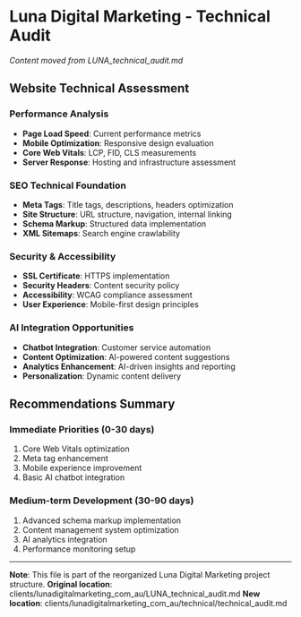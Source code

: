 # Luna Digital Marketing - Technical Audit

*Content moved from LUNA_technical_audit.md*

## Website Technical Assessment

### Performance Analysis
- **Page Load Speed**: Current performance metrics
- **Mobile Optimization**: Responsive design evaluation
- **Core Web Vitals**: LCP, FID, CLS measurements
- **Server Response**: Hosting and infrastructure assessment

### SEO Technical Foundation
- **Meta Tags**: Title tags, descriptions, headers optimization
- **Site Structure**: URL structure, navigation, internal linking
- **Schema Markup**: Structured data implementation
- **XML Sitemaps**: Search engine crawlability

### Security & Accessibility
- **SSL Certificate**: HTTPS implementation
- **Security Headers**: Content security policy
- **Accessibility**: WCAG compliance assessment
- **User Experience**: Mobile-first design principles

### AI Integration Opportunities
- **Chatbot Integration**: Customer service automation
- **Content Optimization**: AI-powered content suggestions
- **Analytics Enhancement**: AI-driven insights and reporting
- **Personalization**: Dynamic content delivery

## Recommendations Summary

### Immediate Priorities (0-30 days)
1. Core Web Vitals optimization
2. Meta tag enhancement
3. Mobile experience improvement
4. Basic AI chatbot integration

### Medium-term Development (30-90 days)
1. Advanced schema markup implementation
2. Content management system optimization
3. AI analytics integration
4. Performance monitoring setup

---

**Note**: This file is part of the reorganized Luna Digital Marketing project structure.
**Original location**: clients/lunadigitalmarketing_com_au/LUNA_technical_audit.md
**New location**: clients/lunadigitalmarketing_com_au/technical/technical_audit.md